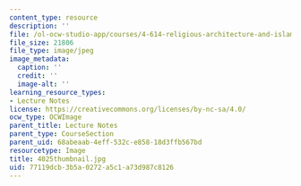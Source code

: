 ```yaml
---
content_type: resource
description: ''
file: /ol-ocw-studio-app/courses/4-614-religious-architecture-and-islamic-cultures-fall-2002/77119dcb3b5a0272a5c1a73d987c8126_4025thumbnail.jpg
file_size: 21806
file_type: image/jpeg
image_metadata:
  caption: ''
  credit: ''
  image-alt: ''
learning_resource_types:
- Lecture Notes
license: https://creativecommons.org/licenses/by-nc-sa/4.0/
ocw_type: OCWImage
parent_title: Lecture Notes
parent_type: CourseSection
parent_uid: 68abeaab-4eff-532c-e858-18d3ffb567bd
resourcetype: Image
title: 4025thumbnail.jpg
uid: 77119dcb-3b5a-0272-a5c1-a73d987c8126
---
```

